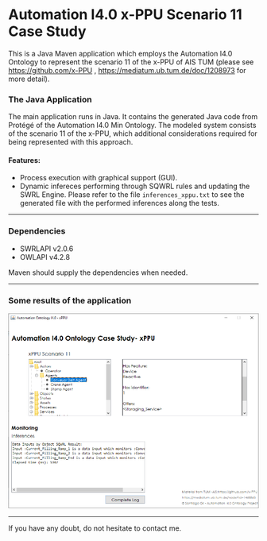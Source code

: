 # Automation I4.0 x-PPU Scenario 11 Case Study
This is a Java Maven application which employs the Automation I4.0 Ontology to represent the scenario 11 of the x-PPU of AIS TUM (please see https://github.com/x-PPU , https://mediatum.ub.tum.de/doc/1208973 for more detail).

### The Java Application
The main application runs in Java. It contains the generated Java code from Protégé of the Automation I4.0 Min Ontology. The modeled system consists of the scenario 11 of the x-PPU, which additional considerations required for being represented with this approach.




#### Features:
- Process execution with graphical support (GUI).
- Dynamic infereces performing through SQWRL rules and updating the SWRL Engine. Please refer to the file `inferences_xppu.txt` to see the generated file with the performed inferences along the tests.
-----------------------------------------------------------------------------------------------------


### Dependencies
- SWRLAPI v2.0.6
- OWLAPI v4.2.8  


Maven should supply the dependencies when needed.

--------------------------------------------------------------------------------------------------------

### Some results of the application
<img src="../images/xPPU%20case%20study%20GUI_1.png">

-------------------------------------------------------------------------------------------------------

If you have any doubt, do not hesitate to contact me.
